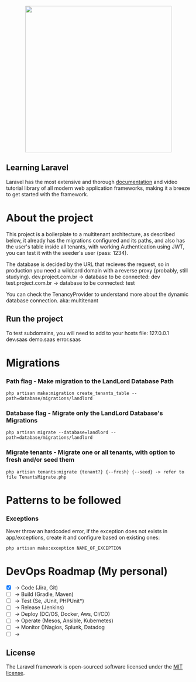 <p align="center"><a href="https://laravel.com" target="_blank"><img src="https://raw.githubusercontent.com/laravel/art/master/logo-lockup/5%20SVG/2%20CMYK/1%20Full%20Color/laravel-logolockup-cmyk-red.svg" width="400"></a></p>

## Learning Laravel

Laravel has the most extensive and thorough [documentation](https://laravel.com/docs) and video tutorial library of all modern web application frameworks, making it a breeze to get started with the framework.

# About the project
This project is a boilerplate to a multitenant architecture, as described below, it already has the migrations configured and its paths, and also has the user's table inside all tenants, with working Authentication using JWT, you can test it with the seeder's user (pass: 1234).

The database is decided by the URL that recieves the request, so in production you need a wildcard domain with a reverse proxy (probably, still studying).
dev.project.com.br -> database to be connected: dev
test.project.com.br -> database to be connected: test

You can check the TenancyProvider to understand more about the dynamic database connection. aka: multitenant



## Run the project
To test subdomains, you will need to add to your hosts file:
127.0.0.1 dev.saas demo.saas error.saas


# Migrations

### Path flag - Make migration to the LandLord Database Path
    php artisan make:migration create_tenants_table --path=database/migrations/landlord

### Database flag - Migrate only the LandLord Database's Migrations
    php artisan migrate --database=landlord --path=database/migrations/landlord

### Migrate tenants - Migrate one or all tenants, with option to fresh and/or seed them
    php artisan tenants:migrate {tenant?} {--fresh} {--seed} -> refer to file TenantsMigrate.php




# Patterns to be followed
### Exceptions
Never throw an hardcoded error, if the exception does not exists in app/exceptions, create it and configure based on existing ones:

    php artisan make:exception NAME_OF_EXCEPTION




# DevOps Roadmap (My personal)

- [X] -> Code (Jira, Git)
- [ ] -> Build (Gradle, Maven)
- [ ] -> Test (Se, JUnit, PHPUnit*)
- [ ] -> Release (Jenkins)
- [ ] -> Deploy (DC/OS, Docker, Aws, CI/CD)
- [ ] -> Operate (Mesos, Ansible, Kubernetes)
- [ ] -> Monitor ()Nagios, Splunk, Datadog
- [ ] -> 

## License

The Laravel framework is open-sourced software licensed under the [MIT license](https://opensource.org/licenses/MIT).
